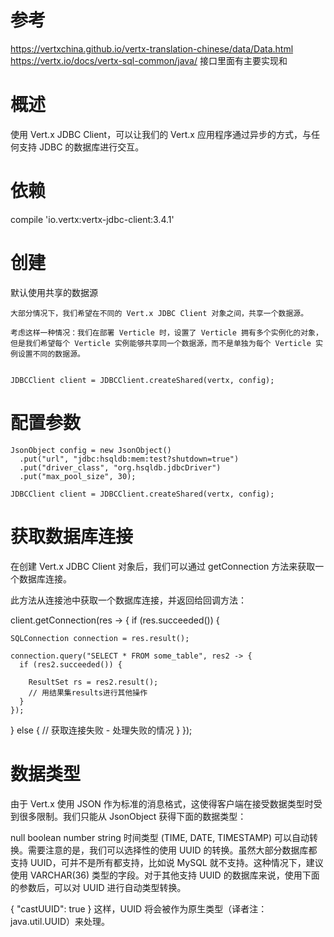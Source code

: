 

# 参考

https://vertxchina.github.io/vertx-translation-chinese/data/Data.html
https://vertx.io/docs/vertx-sql-common/java/
接口里面有主要实现和


# 概述

使用 Vert.x JDBC Client，可以让我们的 Vert.x 应用程序通过异步的方式，与任何支持 JDBC 的数据库进行交互。

# 依赖

compile 'io.vertx:vertx-jdbc-client:3.4.1'



# 创建


默认使用共享的数据源
    
    大部分情况下，我们希望在不同的 Vert.x JDBC Client 对象之间，共享一个数据源。
    
    考虑这样一种情况：我们在部署 Verticle 时，设置了 Verticle 拥有多个实例化的对象，
    但是我们希望每个 Verticle 实例能够共享同一个数据源，而不是单独为每个 Verticle 实例设置不同的数据源。
    
    
    JDBCClient client = JDBCClient.createShared(vertx, config);


# 配置参数




    JsonObject config = new JsonObject()
      .put("url", "jdbc:hsqldb:mem:test?shutdown=true")
      .put("driver_class", "org.hsqldb.jdbcDriver")
      .put("max_pool_size", 30);
    
    JDBCClient client = JDBCClient.createShared(vertx, config);

# 获取数据库连接


在创建 Vert.x JDBC Client 对象后，我们可以通过 getConnection 方法来获取一个数据库连接。

此方法从连接池中获取一个数据库连接，并返回给回调方法：

client.getConnection(res -> {
  if (res.succeeded()) {

    SQLConnection connection = res.result();

    connection.query("SELECT * FROM some_table", res2 -> {
      if (res2.succeeded()) {

        ResultSet rs = res2.result();
        // 用结果集results进行其他操作
      }
    });
  } else {
    // 获取连接失败 - 处理失败的情况
  }
});



# 数据类型


  由于 Vert.x 使用 JSON 作为标准的消息格式，这使得客户端在接受数据类型时受到很多限制。我们只能从 JsonObject 获得下面的数据类型：
  
  null
  boolean
  number
  string
  时间类型 (TIME, DATE, TIMESTAMP) 可以自动转换。需要注意的是，我们可以选择性的使用 UUID 的转换。虽然大部分数据库都支持 UUID，可并不是所有都支持，比如说 MySQL 就不支持。这种情况下，建议使用 VARCHAR(36) 类型的字段。对于其他支持 UUID 的数据库来说，使用下面的参数后，可以对 UUID 进行自动类型转换。
  
  { "castUUID": true }
  这样，UUID 将会被作为原生类型（译者注：java.util.UUID）来处理。
